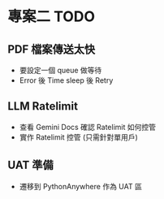 # 專案二 TODO

## PDF 檔案傳送太快
- 要設定一個 queue 做等待
- Error 後 Time sleep 後 Retry

## LLM Ratelimit
- 查看 Gemini Docs 確認 Ratelimit 如何控管
- 實作 Ratelimit 控管 (只需針對單用戶)

## UAT 準備
- 遷移到 PythonAnywhere 作為 UAT 區
